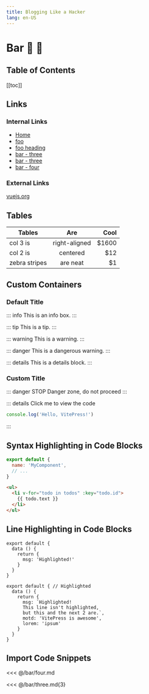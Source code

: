 ```yaml
---
title: Blogging Like a Hacker
lang: en-US
---
```


# Bar :tada: :100:

## Table of Contents
[[toc]]

## Links

### Internal Links
- [Home](/) <!-- sends the user to the root index.md -->
- [foo](/foo/) <!-- sends the user to index.html of directory foo -->
- [foo heading](./#heading) <!-- anchors user to a heading in the foo index file -->
- [bar - three](../bar/three) <!-- you can omit extention -->
- [bar - three](../bar/three.md) <!-- you can append .md -->
- [bar - four](../bar/four.html) <!-- or you can append .html -->

### External Links
[vuejs.org](https://vuejs.org/)

## Tables
| Tables        | Are           | Cool  |
| ------------- |:-------------:| -----:|
| col 3 is      | right-aligned | $1600 |
| col 2 is      | centered      |   $12 |
| zebra stripes | are neat      |    $1 |

## Custom Containers

### Default Title
::: info
This is an info box.
:::

::: tip
This is a tip.
:::

::: warning
This is a warning.
:::

::: danger
This is a dangerous warning.
:::

::: details
This is a details block.
:::

### Custom Title
::: danger STOP
Danger zone, do not proceed
:::

::: details Click me to view the code
```js
console.log('Hello, VitePress!')
```
:::

## Syntax Highlighting in Code Blocks
```js
export default {
  name: 'MyComponent',
  // ...
}
```

```html
<ul>
  <li v-for="todo in todos" :key="todo.id">
    {{ todo.text }}
  </li>
</ul>
```
## Line Highlighting in Code Blocks

```js{4}
export default {
  data () {
    return {
      msg: 'Highlighted!'
    }
  }
}
```

```js{1,4,6-8}
export default { // Highlighted
  data () {
    return {
      msg: `Highlighted!
      This line isn't highlighted,
      but this and the next 2 are.`,
      motd: 'VitePress is awesome',
      lorem: 'ipsum'
    }
  }
}
```

## Import Code Snippets

<<< @/bar/four.md

<<< @/bar/three.md{3}
